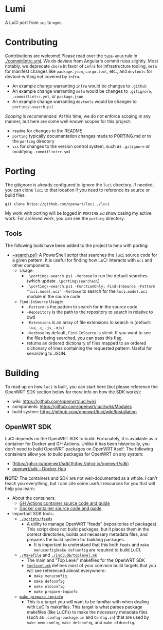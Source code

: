 # Lumi

A LuCI port from `uci` to `mgmt`.

# Contributing

Contributions are welcome! Please read over the `type-enum` rule in [./commitlintrc.yml](./commitlintrc.yaml). We do deviate from Angular's commit rules slightly. Most notably, we deprecate `chore` in favor of `infra` for infrastructure tooling, `meta` for manifest changes like `package.json`, `cargo.toml`, etc., and `devtools` for devtool-writing not covered by `infra`.
- An example change warranting `infra` would be changes to `.github`
- An example change warranting `meta` would be changes to `.gitignore`, `.commitlintrc.yml`, or `package.json`
- An example change warranting `devtools` would be changes to `porting/~search.ps1`

_Scoping is recommended._ At this time, we do _not_ enforce scoping in any manner, but here are some well-known scopes for this project:
- `readme` for changes to the README
- `porting` typically documentation changes made to PORTING.md or to the `porting` directory
- `vcs` for changes to the version control system, such as `.gitignore` or modifying `.commitlintrc.yml`

# Porting

The gitignore is already configured to ignore the `luci` directory. If needed, you can clone `luci` to that location if you need to reference its source or build files.

```pwsh
git clone https://github.com/openwrt/luci ./luci
```

My work with porting will be logged in `PORTING.md` show casing my active work. For archived work, you can see the `porting` directory.

## Tools

The following tools have been added to the project to help with porting:

- [~search.ps1](./porting/~search.ps1): A PowerShell script that searches the `luci` source code for a given pattern. It is useful for finding how LuCI interacts with `uci` and other components.
  - Usage:
    - `.\porting\~search.ps1 -Verbose` to run the default searches (which update `.\porting\searches\`)
    - `.\porting\~search.ps1 -FunctionOnly; Find-InSource -Pattern "luci.model.uci" -Verbose` to search for the `luci.model.uci` module in the source code
  - `Find-InSource` Usage:
    - `-Pattern` is the pattern to search for in the source code
    - `-Repository` is the path to the repository to search in relative to cwd
    - `-Extensions` is an array of file extensions to search in (default: `.lua`, `.c`, `.js`, `.mjs`)
    - `-Verbose` by default, `Find-InSource` is silent. If you want to see the files being searched, you can pass this flag.
    - returns an ordered dictionary of files mapped to an ordered dictionary of lines containing the requested pattern. Useful for serializing to JSON.

# Building

To read up on how `luci` is built, you can start here (but please reference the OpenWRT SDK section below for more info on how the SDK works):
- wiki: https://github.com/openwrt/luci/wiki
- components: https://github.com/openwrt/luci/wiki/Modules
- build system: https://github.com/openwrt/luci/wiki/Installation

## OpenWRT SDK

LuCI depends on the OpenWRT SDK to build. Fortunately, it is available as a container for Docker and GH Actions. Unlike it has been historically, you don't need to build OpenWRT packages on OpenWRT itself. The following containers allow you to build packages for OpenWRT on any system:

- [https://ghcr.io/openwrt/sdk](https://ghcr.io/openwrt/sdk)
- [openwrt/sdk - Docker Hub](https://hub.docker.com/r/openwrt/sdk)

**NOTE:** The containers and SDK are not well-documented as a whole. I can't teach you everything, but I can cite some useful resources for you that will help you learn:
- About the containers:
  - [GH Actions container source code and guide](https://github.com/openwrt/gh-action-sdk)
  - [Docker container source code and guide](https://github.com/openwrt/docker)
- Important SDK tools:
  - [`./scripts/feeds`](https://gitlab.com/openwrt/openwrt/openwrt/-/blob/9ea174c7bf64ec34e96871ce223d7a597ca80d26/scripts/feeds)
    - A utility to manage OpenWRT "feeds" (repositories of packages). This script does not build packages, but it places them in the correct directories, builds out necessary metadata files, and prepares the build system for building packages.
      - It is important to understand that this both `feeds` and `make menuconfig`/`make defconfig` are required to build LuCI.
  - [`./Makefile`](https://gitlab.com/openwrt/openwrt/openwrt/-/blob/9ea174c7bf64ec34e96871ce223d7a597ca80d26/Makefile) and [`./include/toplevel.mk`](https://gitlab.com/openwrt/openwrt/openwrt/-/blob/9ea174c7bf64ec34e96871ce223d7a597ca80d26/include/toplevel.mk)
    - The main and "Top Level" makefiles for the OpenWRT SDK
    - [`toplevel.mk`](https://gitlab.com/openwrt/openwrt/openwrt/-/blob/9ea174c7bf64ec34e96871ce223d7a597ca80d26/include/toplevel.mk) defines most of your common build targets that you will see referenced almost everywhere:
      - `make menuconfig`
      - `make defconfig`
      - `make oldconfig`
      - `make prepare-tmpinfo`
  - [`make prepare-tmpinfo`](https://gitlab.com/openwrt/openwrt/openwrt/-/blob/9ea174c7bf64ec34e96871ce223d7a597ca80d26/include/toplevel.mk#L78-92)
    - This is a target you will want to be familiar with when dealing with LuCI's makefiles. This target is what parses package makefiles (like LuCI's) to make the necessary metadata files (such as `.config-package.in` and `Config.in`) that are used by `make menuconfig`, `make defconfig`, and `make oldconfig`.